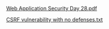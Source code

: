 [Web Application Security Day 28.pdf](https://github.com/fengsujie/Web-Application-Security-Day-28/files/9625288/Web.Application.Security.Day.28.pdf)



[CSRF vulnerability with no defenses.txt](https://github.com/fengsujie/Web-Application-Security-Day-28/files/9625290/CSRF.vulnerability.with.no.defenses.txt)
